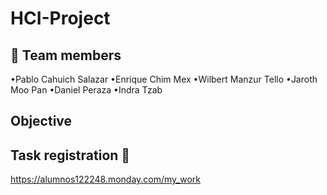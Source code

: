 # HCI-Project

## :closed_book: Team members
•Pablo Cahuich Salazar
•Enrique Chim Mex
•Wilbert Manzur Tello
•Jaroth Moo Pan
•Daniel Peraza
•Indra Tzab

## Objective

## Task registration :bookmark_tabs:

https://alumnos122248.monday.com/my_work
